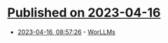 # [Published on 2023-04-16](index.md)

* [2023-04-16, 08:57:26](https://lobste.rs/s/nleick/worllms) - [WorLLMs](https://gist.github.com/rain-1/cc67caa8873ee38098aefb0f35f46014)
